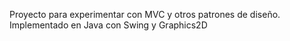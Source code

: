 Proyecto para experimentar con MVC y otros patrones de diseño. Implementado en Java con Swing y Graphics2D
